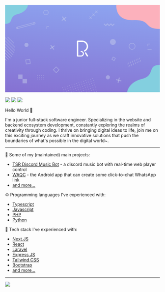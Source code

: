[![The Skinny Rat's GitHub Banner](./assets/banner.png)](https://nyrat.id)

[![](https://img.shields.io/static/v1?message=Buy%20me%20a%20coffee&logo=buymeacoffee&labelColor=555555&logoColor=ffba00&color=FFDD00&label=%20&style=for-the-badge)](https://www.buymeacoffee.com/TheSkinnyRat)
[![](https://img.shields.io/static/v1?message=Ko-Fi&logo=ko-fi&labelColor=555555&logoColor=FF8E8E&color=ff5f5f&label=%20&style=for-the-badge)](https://ko-fi.com/TheSkinnyRat)
[![](https://img.shields.io/static/v1?message=Saweria&logo=ko-fi&labelColor=555555&logoColor=ffba00&color=857b7b&label=%20&style=for-the-badge)](https://saweria.co/TheSkinnyRat)

Hello World 👋

I'm a junior full-stack software engineer. Specializing in the website and backend ecosystem development, constantly exploring the realms of creativity through coding. I thrive on bringing digital ideas to life, join me on this exciting journey as we craft innovative solutions that push the boundaries of what's possible in the digital world~.

---

🚀 Some of my (maintained) main projects:
- [TSR Discord Music Bot](https://bot.nyrat.id) - a discord music bot with real-time web player control
- [WAQC](https://play.google.com/store/apps/details?id=id.nyrat.waquickchat) - the Android app that can create some click-to-chat WhatsApp link
- [and more...](https://github.com/TheSkinnyRat?tab=repositories)

⚙️ Programming languages I've experienced with:
- [Typescript](https://typescriptlang.org)
- [Javascript](https://javascript.com)
- [PHP](https://php.net)
- [Python](https://python.org)

🔧 Tech stack I've experienced with:
- [Next.JS](https://nextjs.org)
- [React](https://react.dev)
- [Laravel](https://laravel.com)
- [Express.JS](https://expressjs.com)
- [Tailwind CSS](https://tailwindcss.com)
- [Bootstrap](https://getbootstrap.com)
- [and more...](https://github.com/TheSkinnyRat?tab=repositories)

---

[![](https://visitor-badge.laobi.icu/badge?page_id=theskinnyrat.theskinnyrat)](https://github.com/TheSkinnyRat)
